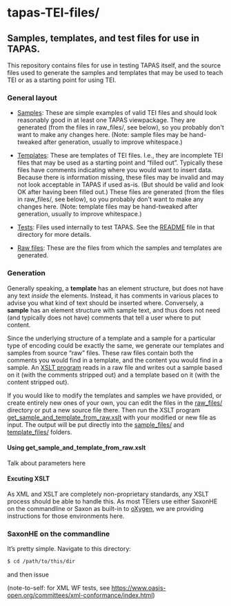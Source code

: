 # tapas-TEI-files/
## Samples, templates, and test files for use in TAPAS.

This repository contains files for use in testing TAPAS itself, and
the source files used to generate the samples and templates that may
be used to teach TEI or as a starting point for using TEI.

### General layout

* [Samples](./sample_files/): These are simple examples of valid TEI
  files and should look reasonably good in at least one TAPAS
  viewpackage. They are generated (from the files in raw_files/, see
  below), so you probably don't want to make any changes here. (Note:
  sample files may be hand-tweaked after generation, usually to
  improve whitespace.)

* [Templates](./template_files/): These are templates of TEI
  files. I.e., they are incomplete TEI files that may be used as a
  starting point and “filled out”. Typically these files have comments
  indicating where you would want to insert data. Because there is
  information missing, these files may be invalid and may not look
  acceptable in TAPAS if used as-is. (But should be valid and look OK
  after having been filled out.) These files are generated (from the
  files in raw_files/, see below), so you probably don't want to make
  any changes here. (Note: template files may be hand-tweaked after
  generation, usually to improve whitespace.)

* [Tests](./test_suite/): Files used internally to test TAPAS. See the
  [README](./test_suite/README.md) file in that directory for more
  details.

* [Raw files](./raw_files/): These are the files from which the
  samples and templates are generated. 

### Generation

Generally speaking, a **template** has an element structure, but does
not have any text _inside_ the elements. Instead, it has comments in
various places to advise you what kind of text should be inserted
where. Conversely, a **sample** has an element structure with sample
text, and thus does not need (and typically does not have) comments
that tell a user where to put content.

Since the underlying structure of a template and a sample for a
particular type of encoding could be exactly the same, we generate our
templates and samples from source “raw” files. These raw files contain
both the comments you would find in a template, and the content you
would find in a sample. An [XSLT
program](./get_sample_and_template_from_raw.xslt) reads in a raw file
and writes out a sample based on it (with the comments stripped out)
and a template based on it (with the content stripped out).

If you would like to modify the templates and samples we have
provided, or create entirely new ones of your own, you can edit the
files in the [raw_files/](./raw_files) directory or put a new source
file there. Then run the XSLT program
[get_sample_and_template_from_raw.xslt](./get_sample_and_template_from_raw.xslt)
with your modified or new file as input. The output will be put
directly into the [sample_files/](./sample_files) and
[template_files/](./template_files) folders.

#### Using get_sample_and_template_from_raw.xslt

Talk about parameters here

#### Excuting XSLT

As XML and XSLT are completely non-proprietary standards, any XSLT
process should be able to handle this. As most TEIers use either
SaxonHE on the commandline or Saxon as built-in to [oXygen](), we are
providing instructions for those environments here.

### SaxonHE on the commandline
It’s pretty simple. Navigate to this directory:
~~~~~bash
$ cd /path/to/this/dir
~~~~~
and then issue 

(note-to-self: for XML WF tests, see
https://www.oasis-open.org/committees/xml-conformance/index.html)

